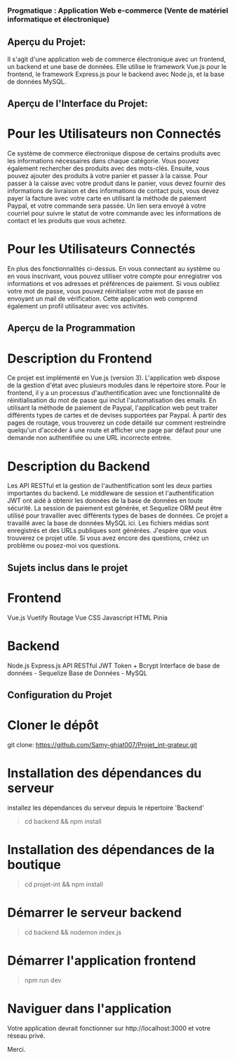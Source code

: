 ### Progmatique : Application Web e-commerce (Vente de matériel informatique et électronique)

## Aperçu du Projet: 
 Il s'agit d'une application web de commerce électronique avec un frontend, un backend et une base de données. Elle utilise le framework Vue.js pour le frontend, le framework Express.js pour le backend avec Node.js, et la base de données MySQL. 

## Aperçu de l'Interface du Projet:
# Pour les Utilisateurs non Connectés
 Ce système de commerce électronique dispose de certains produits avec les informations nécessaires dans chaque catégorie. Vous pouvez également rechercher des produits avec des mots-clés. Ensuite, vous pouvez ajouter des produits à votre panier et passer à la caisse. Pour passer à la caisse avec votre produit dans le panier, vous devez fournir des informations de livraison et des informations de contact puis, vous devez payer la facture avec votre carte en utilisant la méthode de paiement Paypal, et votre commande sera passée. Un lien sera envoyé à votre courriel pour suivre le statut de votre commande avec les informations de contact et les produits que vous achetez. 

# Pour les Utilisateurs Connectés
 En plus des fonctionnalités ci-dessus. En vous connectant au système ou en vous inscrivant, vous pouvez utiliser votre compte pour enregistrer vos informations et vos adresses et préférences de paiement. Si vous oubliez votre mot de passe, vous pouvez réinitialiser votre mot de passe en envoyant un mail de vérification. Cette application web comprend également un profil utilisateur avec vos activités.

## Aperçu de la Programmation
# Description du Frontend
 Ce projet est implémenté en Vue.js (version 3). L'application web dispose de la gestion d'état avec plusieurs modules dans le répertoire store. Pour le frontend, il y a un processus d'authentification avec une fonctionnalité de réinitialisation du mot de passe qui inclut l'automatisation des emails. En utilisant la méthode de paiement de Paypal, l'application web peut traiter différents types de cartes et de devises supportées par Paypal. À partir des pages de routage, vous trouverez un code détaillé sur comment restreindre quelqu'un d'accéder à une route et afficher une page par défaut pour une demande non authentifiée ou une URL incorrecte entrée.

# Description du Backend 
 Les API RESTful et la gestion de l'authentification sont les deux parties importantes du backend. Le middleware de session et l'authentification JWT ont aidé à obtenir les données de la base de données en toute sécurité. La session de paiement est générée, et Sequelize ORM peut être utilisé pour travailler avec différents types de bases de données. Ce projet a travaillé avec la base de données MySQL ici. Les fichiers médias sont enregistrés et des URLs publiques sont générées. J'espère que vous trouverez ce projet utile. Si vous avez encore des questions, créez un problème ou posez-moi vos questions.

## Sujets inclus dans le projet
# Frontend
Vue.js
Vuetify 
Routage Vue
CSS 
Javascript
HTML
Pinia
# Backend
Node.js
Express.js
API RESTful
JWT Token + Bcrypt
Interface de base de données - Sequelize
Base de Données - MySQL

## Configuration du Projet
# Cloner le dépôt

 git clone: https://github.com/Samy-ghiat007/Projet_int-grateur.git

# Installation des dépendances du serveur

installez les dépendances du serveur depuis le répertoire 'Backend'

>cd backend && npm install

# Installation des dépendances de la boutique

>cd projet-int && npm install

# Démarrer le serveur backend

>cd backend && nodemon index.js

# Démarrer l'application frontend

>npm run dev

# Naviguer dans l'application

Votre application devrait fonctionner sur http://localhost:3000 et votre réseau privé.

Merci.